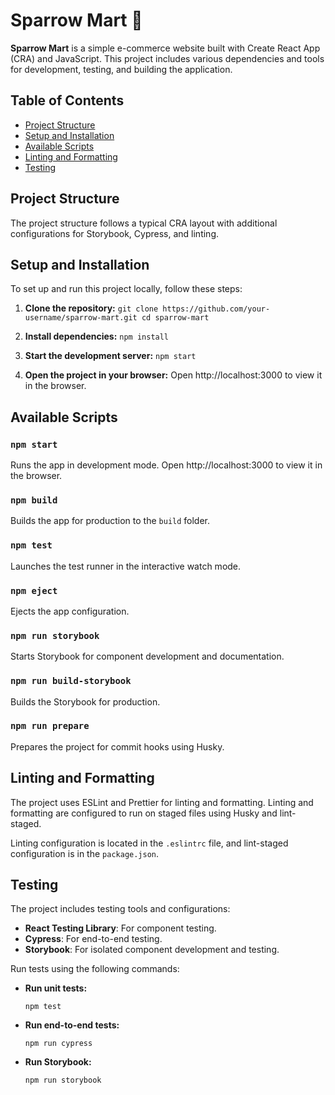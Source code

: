 Sparrow Mart 🛒 
============

**Sparrow Mart** is a simple e-commerce website built with Create React App (CRA) and JavaScript. This project includes various dependencies and tools for development, testing, and building the application.

Table of Contents
-----------------

-   [Project Structure](#project-structure)
-   [Setup and Installation](#setup-and-installation)
-   [Available Scripts](#available-scripts)
-   [Linting and Formatting](#linting-and-formatting)
-   [Testing](#testing)

Project Structure
-----------------

The project structure follows a typical CRA layout with additional configurations for Storybook, Cypress, and linting.

Setup and Installation
----------------------

To set up and run this project locally, follow these steps:

1.  **Clone the repository:**
    `git clone https://github.com/your-username/sparrow-mart.git
    cd sparrow-mart`

2.  **Install dependencies:**
    `npm install`

3.  **Start the development server:**
    `npm start`

4.  **Open the project in your browser:** Open http://localhost:3000 to view it in the browser.

Available Scripts
-----------------

### `npm start`

Runs the app in development mode. Open http://localhost:3000 to view it in the browser.

### `npm build`

Builds the app for production to the `build` folder.

### `npm test`

Launches the test runner in the interactive watch mode.

### `npm eject`

Ejects the app configuration.

### `npm run storybook`

Starts Storybook for component development and documentation.

### `npm run build-storybook`

Builds the Storybook for production.

### `npm run prepare`

Prepares the project for commit hooks using Husky.

Linting and Formatting
----------------------

The project uses ESLint and Prettier for linting and formatting. Linting and formatting are configured to run on staged files using Husky and lint-staged.

Linting configuration is located in the `.eslintrc` file, and lint-staged configuration is in the `package.json`.

Testing
-------

The project includes testing tools and configurations:

-   **React Testing Library**: For component testing.
-   **Cypress**: For end-to-end testing.
-   **Storybook**: For isolated component development and testing.

Run tests using the following commands:

-   **Run unit tests:**

 

  

    `npm test`

-   **Run end-to-end tests:**

 

  

    `npm run cypress`

-   **Run Storybook:**

 

  

    `npm run storybook`